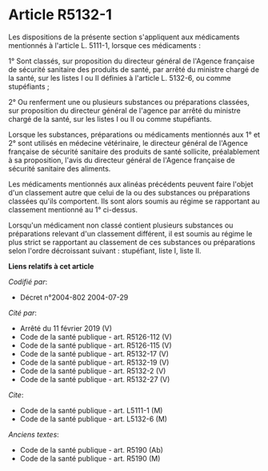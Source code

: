 # Article R5132-1

Les dispositions de la présente section s'appliquent aux médicaments mentionnés à l'article L. 5111-1, lorsque ces
médicaments :

1° Sont classés, sur proposition du directeur général de l'Agence française de sécurité sanitaire des produits de santé, par
arrêté du ministre chargé de la santé, sur les listes I ou II définies à l'article L. 5132-6, ou comme stupéfiants ;

2° Ou renferment une ou plusieurs substances ou préparations classées, sur proposition du directeur général de l'agence par
arrêté du ministre chargé de la santé, sur les listes I ou II ou comme stupéfiants.

Lorsque les substances, préparations ou médicaments mentionnés aux 1° et 2° sont utilisés en médecine vétérinaire, le
directeur général de l'Agence française de sécurité sanitaire des produits de santé sollicite, préalablement à sa
proposition, l'avis du directeur général de l'Agence française de sécurité sanitaire des aliments.

Les médicaments mentionnés aux alinéas précédents peuvent faire l'objet d'un classement autre que celui de la ou des
substances ou préparations classées qu'ils comportent. Ils sont alors soumis au régime se rapportant au classement mentionné
au 1° ci-dessus.

Lorsqu'un médicament non classé contient plusieurs substances ou préparations relevant d'un classement différent, il est
soumis au régime le plus strict se rapportant au classement de ces substances ou préparations selon l'ordre décroissant
suivant : stupéfiant, liste I, liste II.

**Liens relatifs à cet article**

_Codifié par_:

  - Décret n°2004-802 2004-07-29

_Cité par_:

  - Arrêté du 11 février 2019 (V)
  - Code de la santé publique - art. R5126-112 (V)
  - Code de la santé publique - art. R5126-115 (V)
  - Code de la santé publique - art. R5132-17 (V)
  - Code de la santé publique - art. R5132-19 (V)
  - Code de la santé publique - art. R5132-2 (V)
  - Code de la santé publique - art. R5132-27 (V)

_Cite_:

  - Code de la santé publique - art. L5111-1 (M)
  - Code de la santé publique - art. L5132-6 (M)

_Anciens textes_:

  - Code de la santé publique - art. R5190 (Ab)
  - Code de la santé publique - art. R5190 (M)

